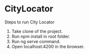 # CityLocator

Steps to run City Locator
1. Take clone of the project.
2. Run npm install in root folder.
3. Run ng serve command.
4. Open localhost:4200 in the browser.
